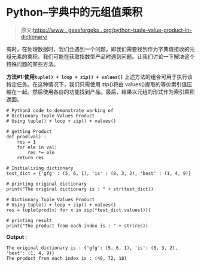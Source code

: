 # Python–字典中的元组值乘积

> 原文:[https://www . geesforgeks . org/python-tuple-value-product-in-dictionary/](https://www.geeksforgeeks.org/python-tuple-value-product-in-dictionary/)

有时，在处理数据时，我们会遇到一个问题，即我们需要找到作为字典值接收的元组元素的乘积。我们可能在获取指数型产品时遇到问题。让我们讨论一下解决这个特殊问题的某些方法。

**方法#1:使用`tuple() + loop + zip() + values()`**
上述方法的组合可用于执行该特定任务。在这种情况下，我们只需使用 zip()将由 values()提取的等价索引值压缩在一起。然后使用各自的功能找到产品。最后，结果以元组的形式作为索引乘积返回。

```
# Python3 code to demonstrate working of
# Dictionary Tuple Values Product
# Using tuple() + loop + zip() + values()

# getting Product
def prod(val) :
    res = 1 
    for ele in val:
        res *= ele
    return res 

# Initializing dictionary
test_dict = {'gfg' : (5, 6, 1), 'is' : (8, 3, 2), 'best' : (1, 4, 9)}

# printing original dictionary
print("The original dictionary is : " + str(test_dict))

# Dictionary Tuple Values Product
# Using tuple() + loop + zip() + values()
res = tuple(prod(x) for x in zip(*test_dict.values()))

# printing result
print("The product from each index is : " + str(res))
```

**Output :**

```
The original dictionary is : {'gfg': (5, 6, 1), 'is': (8, 3, 2), 'best': (1, 4, 9)}
The product from each index is : (40, 72, 18)

```